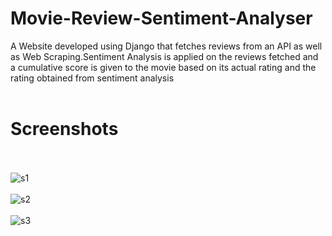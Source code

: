 # Movie-Review-Sentiment-Analyser
A Website developed using Django that fetches reviews from an API as well as Web Scraping.Sentiment Analysis is applied on the reviews fetched and a cumulative score is given to the movie based on its actual rating and the rating obtained from sentiment analysis
<br><br>
# Screenshots
<br><br>
![s1](https://user-images.githubusercontent.com/32198451/56043826-a6999180-5d5b-11e9-91a6-887b49422f1a.png)
<br><br>
![s2](https://user-images.githubusercontent.com/32198451/56043960-d9438a00-5d5b-11e9-91bf-b03ea6868b61.png)
<br><br>
![s3](https://user-images.githubusercontent.com/32198451/56043992-e6f90f80-5d5b-11e9-9920-dacfdb4248ae.png)
